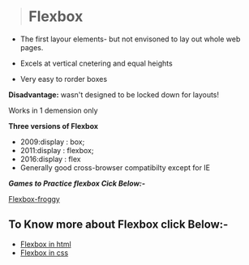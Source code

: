 > # Flexbox

* The first layour elements- but not envisoned to  lay out whole web pages.

* Excels at vertical cnetering and equal heights

* Very easy to rorder boxes

**Disadvantage:**
   wasn't designed to be locked down for layouts!

 Works in 1 demension only

**Three versions of Flexbox**

* 2009:display : box;
* 2011:display : flexbox;
* 2016:display : flex
* Generally good cross-browser compatibilty except for IE

**_Games to Practice flexbox Cick Below:-_**

[Flexbox-froggy](https://flexboxfroggy.com/)

## To Know more about Flexbox click Below:-
* [Flexbox in html](../HTML/flexbox/)
* [Flexbox in css](../CSS/Flexbox/)



